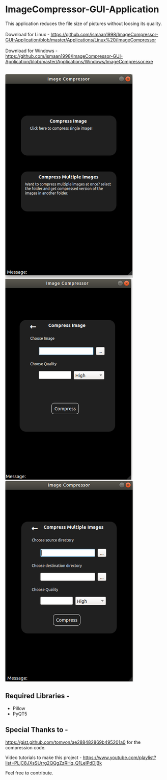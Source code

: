 # ImageCompressor-GUI-Application

This application reduces the file size of pictures without loosing its quality.  <br><br>
Download for Linux - https://github.com/ismaan1998/ImageCompressor-GUI-Application/blob/master/Applications/Linux%20/ImageCompressor <br><br>
Download for Windows - https://github.com/ismaan1998/ImageCompressor-GUI-Application/blob/master/Applications/Windows/ImageCompressor.exe<br><br>

<img src = "https://github.com/ismaan1998/ImageCompressor-GUI-Application/blob/master/screenshots/image%20compressor1.png">
<img src = "https://github.com/ismaan1998/ImageCompressor-GUI-Application/blob/master/screenshots/image%20compressor%202.png">
<img src = "https://github.com/ismaan1998/ImageCompressor-GUI-Application/blob/master/screenshots/image%20compressor%203.png">



## Required Libraries -
- Pillow
- PyQT5


## Special Thanks to - 

https://gist.github.com/tomvon/ae288482869b495201a0
for the compression code.



Video tutorials to make this project - 
https://www.youtube.com/playlist?list=PLjC8JXsSUrrg2QQgZzRHq_Q1LelPdDjBk


Feel free to contribute.
